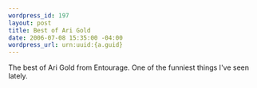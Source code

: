 ```yaml
--- 
wordpress_id: 197
layout: post
title: Best of Ari Gold
date: 2006-07-08 15:35:00 -04:00
wordpress_url: urn:uuid:{a.guid}
---
```

<p>The best of Ari Gold from Entourage. One of the funniest things I've seen lately.</p>

<p><object width="425" height="350"><param name="movie" value="http://www.youtube.com/v/TGTJSorTQvw"></param><embed src="http://www.youtube.com/v/TGTJSorTQvw" type="application/x-shockwave-flash" width="425" height="350"></embed></object></p>
